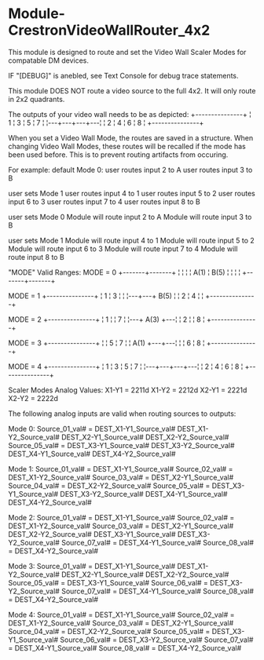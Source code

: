 # Module-CrestronVideoWallRouter_4x2
This module is designed to route and set
the Video Wall Scaler Modes for compatable
DM devices.

IF "[DEBUG]" is anebled, see Text Console
for debug trace statements.

This module DOES NOT route a video source
to the full 4x2. It will only route in
2x2 quadrants.

The outputs of your video wall needs to be
as depicted:
+---------------+
¦ 1 ¦ 3 ¦ 5 ¦ 7 ¦
¦---+---+---+---¦
¦ 2 ¦ 4 ¦ 6 ¦ 8 ¦
+---------------+

When you set a Video Wall Mode, the
routes are saved in a structure. When
changing Video Wall Modes, these routes
will be recalled if the mode has been used
before. This is to prevent routing
artifacts from occuring. 

For example:
default Mode 0:
user routes input 2 to A
user routes input 3 to B

user sets Mode 1
user routes input 4 to 1
user routes input 5 to 2
user routes input 6 to 3
user routes input 7 to 4
user routes input 8 to B

user sets Mode 0
Module will route input 2 to A
Module will route input 3 to B

user sets Mode 1
Module will route input 4 to 1
Module will route input 5 to 2
Module will route input 6 to 3
Module will route input 7 to 4
Module will route input 8 to B

"MODE" Valid Ranges:
MODE = 0
   +-------+-------+
   ¦       ¦       ¦
   ¦  A(1) ¦  B(5) ¦
   ¦       ¦       ¦
   +-------+-------+

MODE = 1
   +---------------+
   ¦ 1 ¦ 3 ¦       ¦
   ¦---+---+  B(5) ¦
   ¦ 2 ¦ 4 ¦       ¦
   +---------------+

MODE = 2
   +---------------+
   ¦ 1 ¦       ¦ 7 ¦
   ¦---+  A(3) +---¦
   ¦ 2 ¦       ¦ 8 ¦
   +---------------+

MODE = 3
   +---------------+
   ¦       ¦ 5 ¦ 7 ¦
   ¦  A(1) +---+---¦
   ¦       ¦ 6 ¦ 8 ¦
   +---------------+

MODE = 4
   +---------------+
   ¦ 1 ¦ 3 ¦ 5 ¦ 7 ¦
   ¦---+---+---+---¦
   ¦ 2 ¦ 4 ¦ 6 ¦ 8 ¦
   +---------------+

Scaler Modes Analog Values:
X1-Y1 = 2211d
X1-Y2 = 2212d
X2-Y1 = 2221d
X2-Y2 = 2222d

The following analog inputs are valid
when routing sources to outputs:

Mode 0:
Source_01_val# = DEST_X1-Y1_Source_val#
                 DEST_X1-Y2_Source_val#
                 DEST_X2-Y1_Source_val#
                 DEST_X2-Y2_Source_val#
Source_05_val# = DEST_X3-Y1_Source_val#
                 DEST_X3-Y2_Source_val#
                 DEST_X4-Y1_Source_val#
                 DEST_X4-Y2_Source_val#

Mode 1:
Source_01_val# = DEST_X1-Y1_Source_val#
Source_02_val# = DEST_X1-Y2_Source_val#
Source_03_val# = DEST_X2-Y1_Source_val#
Source_04_val# = DEST_X2-Y2_Source_val#
Source_05_val# = DEST_X3-Y1_Source_val#
                 DEST_X3-Y2_Source_val#
                 DEST_X4-Y1_Source_val#
                 DEST_X4-Y2_Source_val#

Mode 2:
Source_01_val# = DEST_X1-Y1_Source_val#
Source_02_val# = DEST_X1-Y2_Source_val#
Source_03_val# = DEST_X2-Y1_Source_val#
                 DEST_X2-Y2_Source_val#
                 DEST_X3-Y1_Source_val#
                 DEST_X3-Y2_Source_val#
Source_07_val# = DEST_X4-Y1_Source_val#
Source_08_val# = DEST_X4-Y2_Source_val#

Mode 3:
Source_01_val# = DEST_X1-Y1_Source_val#
                 DEST_X1-Y2_Source_val#
                 DEST_X2-Y1_Source_val#
                 DEST_X2-Y2_Source_val#
Source_05_val# = DEST_X3-Y1_Source_val#
Source_06_val# = DEST_X3-Y2_Source_val#
Source_07_val# = DEST_X4-Y1_Source_val#
Source_08_val# = DEST_X4-Y2_Source_val#

Mode 4:
Source_01_val# = DEST_X1-Y1_Source_val#
Source_02_val# = DEST_X1-Y2_Source_val#
Source_03_val# = DEST_X2-Y1_Source_val#
Source_04_val# = DEST_X2-Y2_Source_val#
Source_05_val# = DEST_X3-Y1_Source_val#
Source_06_val# = DEST_X3-Y2_Source_val#
Source_07_val# = DEST_X4-Y1_Source_val#
Source_08_val# = DEST_X4-Y2_Source_val#

